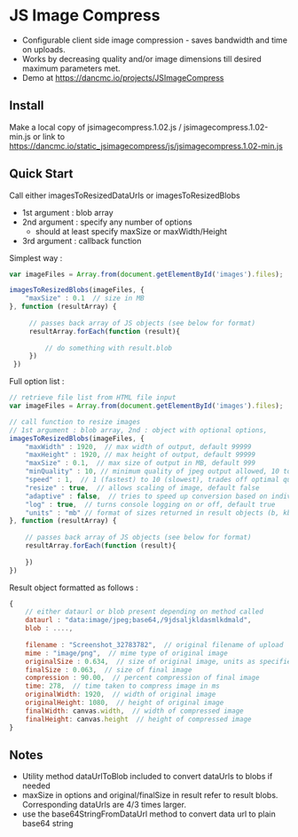 # JS Image Compress
- Configurable client side image compression - saves bandwidth and time on uploads.   
- Works by decreasing quality and/or image dimensions till desired maximum parameters met.
- Demo at https://dancmc.io/projects/JSImageCompress
## Install
Make a local copy of jsimagecompress.1.02.js / jsimagecompress.1.02-min.js or link to https://dancmc.io/static_jsimagecompress/js/jsimagecompress.1.02-min.js 

## Quick Start
Call either imagesToResizedDataUrls or imagesToResizedBlobs
* 1st argument : blob array
* 2nd argument : specify any number of options
    * should at least specify maxSize or maxWidth/Height
* 3rd argument : callback function

Simplest way :
```javascript
var imageFiles = Array.from(document.getElementById('images').files);

imagesToResizedBlobs(imageFiles, {
    "maxSize" : 0.1  // size in MB
}, function (resultArray) {
     
     // passes back array of JS objects (see below for format)
     resultArray.forEach(function (result){
         
         // do something with result.blob     
     })
 })
```

Full option list :
```javascript
// retrieve file list from HTML file input
var imageFiles = Array.from(document.getElementById('images').files);

// call function to resize images
// 1st argument : blob array, 2nd : object with optional options,
imagesToResizedBlobs(imageFiles, {
    "maxWidth" : 1920,  // max width of output, default 99999
    "maxHeight" : 1920, // max height of output, default 99999
    "maxSize" : 0.1,  // max size of output in MB, default 999
    "minQuality" : 10, // minimum quality of jpeg output allowed, 10 to 90, default 10  
    "speed" : 1,  // 1 (fastest) to 10 (slowest), trades off optimal quality for speed, default 4
    "resize" : true,  // allows scaling of image, default false
    "adaptive" : false,  // tries to speed up conversion based on individual image size, may override other options, default false 
    "log" : true,  // turns console logging on or off, default true
    "units" : "mb" // format of sizes returned in result objects (b, kb, mb), default mb
}, function (resultArray) {
    
    // passes back array of JS objects (see below for format)
    resultArray.forEach(function (result){
            
    })
})
```

Result object formatted as follows :
```javascript
{
    // either dataurl or blob present depending on method called
    dataurl : "data:image/jpeg;base64,/9jdsaljkldasmlkdmald",
    blob : ....,
    
    filename : "Screenshot_32783782",  // original filename of upload
    mime : "image/png",  // mime type of original image
    originalSize : 0.634,  // size of original image, units as specified in options (default MB)
    finalSize : 0.063,  // size of final image
    compression : 90.00,  // percent compression of final image
    time: 278,  // time taken to compress image in ms
    originalWidth: 1920,  // width of original image 
    originalHeight: 1080,  // height of original image 
    finalWidth: canvas.width,  // width of compressed image
    finalHeight: canvas.height  // height of compressed image
}
```

## Notes
* Utility method dataUrlToBlob included to convert dataUrls to blobs if needed
* maxSize in options and original/finalSize in result refer to result blobs. Corresponding dataUrls are 4/3 times larger.
* use the base64StringFromDataUrl method to convert data url to plain base64 string